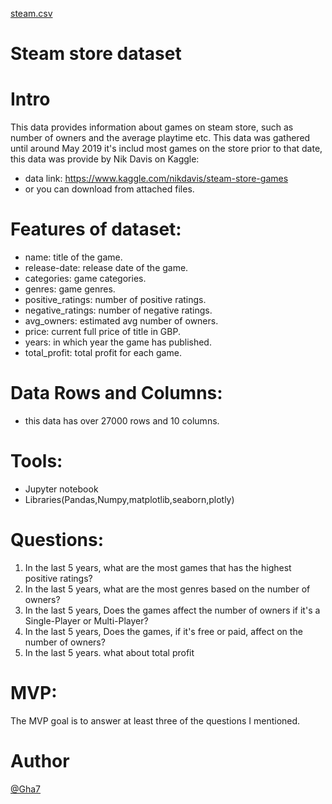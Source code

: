 [steam.csv](https://github.com/Gha7/Steam_EDA/files/7507737/steam.csv)
# Steam store dataset
# Intro
This data provides information about games on steam store, such as number of owners and the average playtime etc.
This data was gathered until around May 2019 it's includ most games on the store prior to that date,
this data was provide by Nik Davis on Kaggle:
- data link: https://www.kaggle.com/nikdavis/steam-store-games
- or you can download from attached files.
# Features of dataset:
- name: title of the game.
- release-date: release date of the game.
- categories: game categories.
- genres: game genres.
- positive_ratings: number of positive ratings.
- negative_ratings: number of negative ratings.
- avg_owners: estimated avg number of owners.
- price: current full price of title in GBP.
- years: in which year the game has published.
- total_profit: total profit for each game.
# Data Rows and Columns:
- this data has over 27000 rows and 10 columns.
# Tools:
- Jupyter notebook
- Libraries(Pandas,Numpy,matplotlib,seaborn,plotly)
# Questions:
1. In the last 5 years, what are the most games that has the highest positive ratings?
2. In the last 5 years, what are the most genres based on the number of owners?
3. In the last 5 years, Does the games affect the number of owners if it's a Single-Player or Multi-Player?
4. In the last 5 years, Does the games, if it's free or paid, affect on the number of owners?
5. In the last 5 years. what about total profit
# MVP:
The MVP goal is to answer at least three of the questions I mentioned.
# Author
[@Gha7](https://github.com/Gha7)
